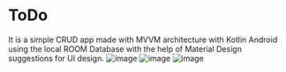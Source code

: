 # ToDo

It is a simple CRUD app made with MVVM architecture with Kotlin Android using the local ROOM Database with the help of Material Design suggestions for UI design.
![image](https://user-images.githubusercontent.com/77388817/152295471-57fe0a32-c928-4e3a-b242-a1efdd7aad70.png)
![image](https://user-images.githubusercontent.com/77388817/152295596-1bcb12ec-e64c-4a02-9f0d-46f8dcdf33cd.png)
![image](https://user-images.githubusercontent.com/77388817/152295650-3c8644b8-da8c-4795-8e63-03b64f7a329b.png)

